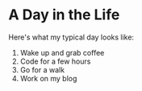# A Day in the Life
Here's what my typical day looks like:
1. Wake up and grab coffee
2. Code for a few hours
3. Go for a walk
4. Work on my blog
